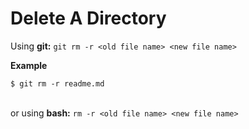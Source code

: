 # Delete A Directory

Using **git:** `git rm -r <old file name> <new file name>`

**Example**
```
$ git rm -r readme.md
```

\
or using **bash:** `rm -r <old file name> <new file name>`